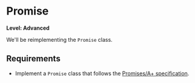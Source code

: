 # Promise

**Level: Advanced**

We'll be reimplementing the `Promise` class.

## Requirements

- Implement a `Promise` class that follows the [Promises/A+ specification](https://promisesaplus.com/).
